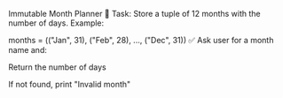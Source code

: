 Immutable Month Planner
🧪 Task:
Store a tuple of 12 months with the number of days. Example:

months = (("Jan", 31), ("Feb", 28), ..., ("Dec", 31))
✅ Ask user for a month name and:

Return the number of days

If not found, print "Invalid month"
